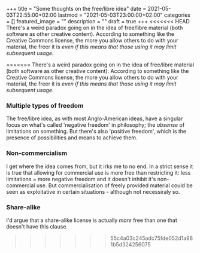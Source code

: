 +++
title =  "Some thoughts on the free/libre idea"
date = 2021-05-03T22:55:00+02:00
lastmod = "2021-05-03T23:00:00+02:00"
categories = []
featured_image = ""
description = ""
draft = true
+++
<<<<<<< HEAD
There's a weird paradox going on in the idea of free/libre material (both software as other creative content). According to something like the Creative Commons license, the more you allow others to do with your material, the freer it is *even if this means that those using it may limit subsequent usage*. 
<!--more-->
=======
There's a weird paradox going on in the idea of free/libre material (both software as other creative content). According to something like the Creative Commons license, the more you allow others to do with your material, the freer it is *even if this means that those using it may limit subsequent usage*.
<!--more-->

### Multiple types of freedom
The free/libre idea, as with most Anglo-American ideas, have a singular focus on what's called 'negative freedom' in philosophy; the *absense* of limitations on something. But there's also 'positive freedom', which is the presence of possibilities and means to achieve them.

### Non-commercialism
I get where the idea comes from, but it irks me to no end. In a strict sense it is true that allowing for commercial use is more free than restricting it: less limitations = more negative freedom and it doesn't inhibit it's non-commercial use. But commercialisation of freely provided material could be seen as exploitative in certain situations - although not necessiraly so. 

### Share-alike
I'd argue that a share-alike license is actually *more* free than one that doesn't have this clause. 
>>>>>>> 55c4a03c245adc75fde052d1a981b5d324256075
